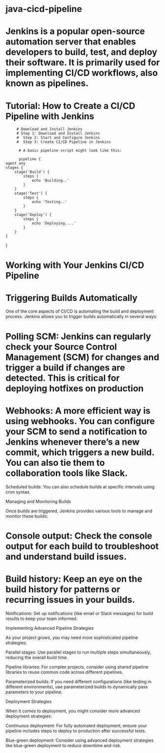 # java-cicd-pipeline
# Jenkins is a popular open-source automation server that enables developers to build, test, and deploy their software. It is primarily used for implementing CI/CD workflows, also known as pipelines.


# Tutorial: How to Create a CI/CD Pipeline with Jenkins  

         # Download and Install Jenkins
         # Step 1: Download and Install Jenkins
         #  Step 2: Start and Configure Jenkins
         #  Step 3: Create CI/CD Pipeline in Jenkins
          
          # A basic pipeline script might look like this:
          
          pipeline {
    agent any
    stages {
        stage('Build') {
            steps {
                echo 'Building..'
            }
        }
        stage('Test') {
            steps {
                echo 'Testing..'
            }
        }
        stage('Deploy') {
            steps {
                echo 'Deploying....'
            }
        }
    }
}

# Working with Your Jenkins CI/CD Pipeline

# Triggering Builds Automatically
One of the core aspects of CI/CD is automating the build and deployment process. Jenkins allows you to trigger builds automatically in several ways:

# Polling SCM: Jenkins can regularly check your Source Control Management (SCM) for changes and trigger a build if changes are detected. This is critical for deploying hotfixes on production

# Webhooks: A more efficient way is using webhooks. You can configure your SCM to send a notification to Jenkins whenever there’s a new commit, which triggers a new build. You can also tie them to collaboration tools like Slack.

Scheduled builds: You can also schedule builds at specific intervals using cron syntax.

Managing and Monitoring Builds

Once builds are triggered, Jenkins provides various tools to manage and monitor these builds:

# Console output: Check the console output for each build to troubleshoot and understand build issues.

# Build history: Keep an eye on the build history for patterns or recurring issues in your builds.

Notifications: Set up notifications (like email or Slack messages) for build results to keep your team informed.

Implementing Advanced Pipeline Strategies

As your project grows, you may need more sophisticated pipeline strategies:

Parallel stages: Use parallel stages to run multiple steps simultaneously, reducing the overall build time.

Pipeline libraries: For complex projects, consider using shared pipeline libraries to reuse common code across different pipelines.

Parameterized builds: If you need different configurations (like testing in different environments), use parameterized builds to dynamically pass parameters to your pipeline.

Deployment Strategies

When it comes to deployment, you might consider more advanced deployment strategies:

Continuous deployment: For fully automated deployment, ensure your pipeline includes steps to deploy to production after successful tests.

Blue-green deployment: Consider using advanced deployment strategies like blue-green deployment to reduce downtime and risk.

